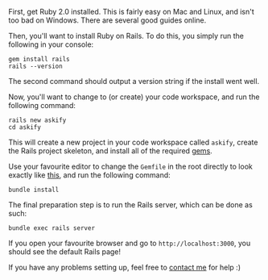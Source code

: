 First, get Ruby 2.0 installed. This is fairly easy on Mac and Linux, and isn't too bad on Windows. There are several good guides online.

Then, you'll want to install Ruby on Rails. To do this, you simply run the following in your console:
```
gem install rails
rails --version
```

The second command should output a version string if the install went well.

Now, you'll want to change to (or create) your code workspace, and run the following command:
```
rails new askify
cd askify
```

This will create a new project in your code workspace called `askify`, create the Rails project skeleton, and install all of the required [gems](http://en.wikipedia.org/wiki/RubyGems).

Use your favourite editor to change the `Gemfile` in the root directly to look exactly like [this](https://github.com/manygrams/intro_to_RoR_workshop/blob/85d827399cbfbd6606c1de5d27832f9629f25bd8/askify/Gemfile), and run the following command:
```
bundle install
```

The final preparation step is to run the Rails server, which can be done as such:
```
bundle exec rails server
```

If you open your favourite browser and go to `http://localhost:3000`, you should see the default Rails page!

If you have any problems setting up, feel free to [contact me](https://twitter.com/nicolas__evans) for help :)
